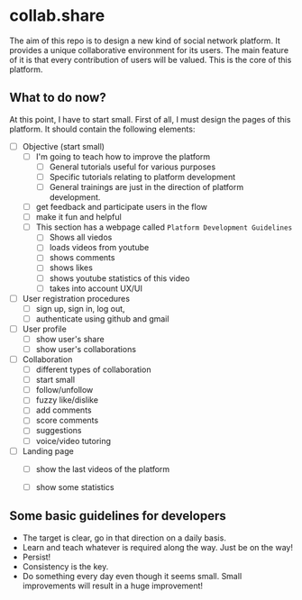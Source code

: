 # collab.share

The aim of this repo is to design a new kind of social network platform. It provides a unique collaborative environment for its users. The main feature of it is that every contribution of users will be valued. This is the core of this platform. 

## What to do now?
At this point, I have to start small. First of all, I must design the pages of this platform. It should contain the following elements:

- [ ] Objective (start small) 
    - [ ] I'm going to teach how to improve the platform
        - [ ] General tutorials useful for various purposes
        - [ ] Specific tutorials relating to platform development
        - [ ] General trainings are just in the direction of platform development.
    - [ ] get feedback and participate users in the flow
    - [ ] make it fun and helpful
    - [ ] This section has a webpage called `Platform Development Guidelines`
        - [ ] Shows all viedos
        - [ ] loads videos from youtube
        - [ ] shows comments
        - [ ] shows likes
        - [ ] shows youtube statistics of this video
        - [ ] takes into account UX/UI
    
- [ ] User registration procedures
    - [ ] sign up, sign in, log out, 
    - [ ] authenticate using github and gmail

- [ ] User profile
    - [ ] show user's share
    - [ ] show user's collaborations

- [ ] Collaboration
    - [ ] different types of collaboration
    - [ ] start small
    - [ ] follow/unfollow
    - [ ] fuzzy like/dislike
    - [ ] add comments
    - [ ] score comments
    - [ ] suggestions
    - [ ] voice/video tutoring

- [ ] Landing page
    - [ ] show the last videos of the platform
    - [ ] show some statistics


## Some basic guidelines for developers
- The target is clear, go in that direction on a daily basis.
- Learn and teach whatever is required along the way. Just be on the way!
- Persist!
- Consistency is the key.
- Do something every day even though it seems small. Small improvements will result in a huge improvement!

